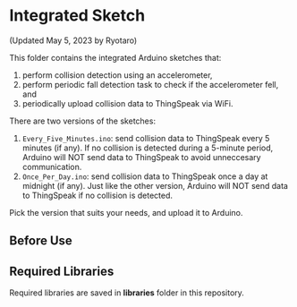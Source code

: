 # Integrated Sketch

(Updated May 5, 2023 by Ryotaro)

This folder contains the integrated Arduino sketches that: 
1. perform collision detection using an accelerometer, 
2. perform periodic fall detection task to check if the accelerometer fell, and 
3. periodically upload collision data to ThingSpeak via WiFi. 

There are two versions of the sketches: 
1. `Every_Five_Minutes.ino`: send collision data to ThingSpeak every 5 minutes (if any). If no collision is detected during a 5-minute period, Arduino will NOT send data to ThingSpeak to avoid unneccesary communication. 
2. `Once_Per_Day.ino`: send collision data to ThingSpeak once a day at midnight (if any). Just like the other version, Arduino will NOT send data to ThingSpeak if no collision is detected. 

Pick the version that suits your needs, and upload it to Arduino. 

## Before Use



## Required Libraries

Required libraries are saved in **libraries** folder in this repository. 
